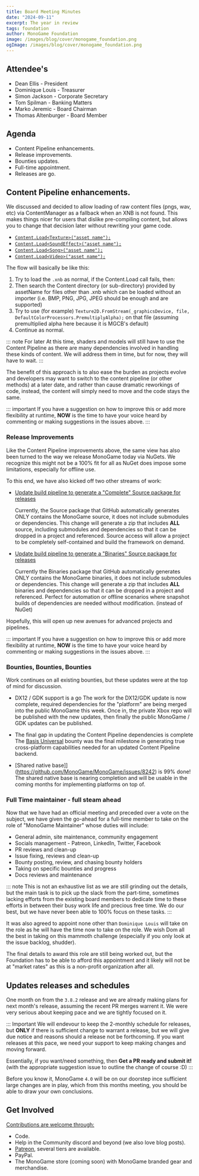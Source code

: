 ```yaml
---
title: Board Meeting Minutes
date: "2024-09-11"
excerpt: The year in review
tags: foundation
author: MonoGame Foundation
image: /images/blog/cover/monogame_foundation.png
ogImage: /images/blog/cover/monogame_foundation.png
---
```


## Attendee's

- Dean Ellis - President
- Dominique Louis - Treasurer
- Simon Jackson - Corporate Secretary
- Tom Spilman - Banking Matters
- Marko Jeremic - Board Chairman
- Thomas Altenburger - Board Member

## Agenda

- Content Pipeline enhancements.
- Release improvements.
- Bounties updates.
- Full-time appointment.
- Releases are go.

## Content Pipeline enhancements.

We discussed and decided to allow loading of raw content files (pngs, wav, etc) via ContentManager as a fallback when an XNB is not found. This makes things nicer for users that dislike pre-compiling content, but allows you to change that decision later without rewriting your game code.

- [`Content.Load<Texture>("asset name");`](https://github.com/MonoGame/MonoGame/issues/8481)
- [`Content.Load<SoundEffect>("asset name");`](https://github.com/MonoGame/MonoGame/issues/8482)
- [`Content.Load<Song>("asset name");`](https://github.com/MonoGame/MonoGame/issues/8483)
- [`Content.Load<Video>("asset name");`](https://github.com/MonoGame/MonoGame/issues/8484)

The flow will basically be like this:

1. Try to load the `.xnb` as normal, if the Content.Load<Texture2D> call fails, then:
2. Then search the Content directory (or sub-directory) provided by assetName for files other than .xnb which can be loaded without an importer (i.e. BMP, PNG, JPG, JPEG should be enough and are supported)
3. Try to use (for example) `Texture2D.FromStream(_graphicsDevice, file, DefaultColorProcessors.PremultiplyAlpha);` on that file (assuming premultiplied alpha here because it is MGCB's default)
4. Continue as normal.

::: note For later
At this time, shaders and models will still have to use the Content Pipeline as there are many dependencies involved in handling these kinds of content.  We will address them in time, but for now, they will have to wait.
:::

The benefit of this approach is to also ease the burden as projects evolve and developers may want to switch to the content pipeline (or other methods) at a later date, and rather than cause dramatic reworkings of code, instead, the content will simply need to move and the code stays the same.

::: important
If you have a suggestion on how to improve this or add more flexibility at runtime, **NOW** is the time to have your voice heard by commenting or making suggestions in the issues above.
:::

### Release Improvements

Like the Content Pipeline improvements above, the same view has also been turned to the way we release MonoGame today via NuGets.  We recognize this might not be a 100% fit for all as NuGet does impose some limitations, especially for offline use.

To this end, we have also kicked off two other streams of work:

- [Update build pipeline to generate a "Complete" Source package for releases](https://github.com/MonoGame/MonoGame/issues/8485)

    Currently, the Source package that GitHub automatically generates ONLY contains the MonoGame source, it does not include submodules or dependencies.
    This change will generate a zip that includes **ALL** source, including submodules and dependencies so that it can be dropped in a project and referenced.
    Source access will allow a project to be completely self-contained and build the framework on demand.


- [Update build pipeline to generate a "Binaries" Source package for releases](https://github.com/MonoGame/MonoGame/issues/8486)

    Currently the Binaries package that GitHub automatically generates ONLY contains the MonoGame binaries, it does not include submodules or dependencies.
    This change will generate a zip that includes **ALL** binaries and dependencies so that it can be dropped in a project and referenced.
    Perfect for automation or offline scenarios where snapshot builds of dependencies are needed without modification. (instead of NuGet)

Hopefully, this will open up new avenues for advanced projects and pipelines.

::: important
If you have a suggestion on how to improve this or add more flexibility at runtime, **NOW** is the time to have your voice heard by commenting or making suggestions in the issues above.
:::

### Bounties, Bounties, Bounties

Work continues on all existing bounties, but these updates were at the top of mind for discussion.

- DX12 / GDK support is a go
    The work for the DX12/GDK update is now complete, required dependencies for the "platform" are being merged into the public MonoGame this week. Once in, the private Xbox repo will be published with the new updates, then finally the public MonoGame / GDK updates can be published.

- The final gap in updating the Content Pipeline dependencies is complete
    The [Basis Universal](https://github.com/MonoGame/MonoGame/pull/8456) bounty was the final milestone in generating true cross-platform capabilities needed for an updated Content Pipeline backend.

- [Shared native base]](https://github.com/MonoGame/MonoGame/issues/8242) is 99% done!
    The shared native base is nearing completion and will be usable in the coming months for implementing platforms on top of.

### Full Time maintainer - full steam ahead

Now that we have had an official meeting and preceded over a vote on the subject, we have given the go-ahead for a full-time member to take on the role of "MonoGame Maintainer" whose duties will include:

- General admin, site maintenance, community engagement
- Socials management - Patreon, LinkedIn, Twitter, Facebook
- PR reviews and clean-up
- Issue fixing, reviews and clean-up
- Bounty posting, review, and chasing bounty holders
- Taking on specific bounties and progress
- Docs reviews and maintenance

::: note
This is not an exhaustive list as we are still grinding out the details, but the main task is to pick up the slack from the part-time, sometimes lacking efforts from the existing board members to dedicate time to these efforts in between their busy work life and precious free time.  We do our best, but we have never been able to 100% focus on these tasks.
:::

It was also agreed to appoint none other than `Dominique Louis` will take on the role as he will have the time now to take on the role.  We wish Dom all the best in taking on this mammoth challenge (especially if you only look at the issue backlog, shudder).

The final details to award this role are still being worked out, but the Foundation has to be able to afford this appointment and it likely will not be at "market rates" as this is a non-profit organization after all.

## Updates releases and schedules

One month on from the `3.8.2` release and we are already making plans for next month's release, assuming the recent PR merges warrent it.  We were very serious about keeping pace and we are tightly focused on it.

::: Important
We will endevour to keep the 2-monthly schedule for releases, but **ONLY** if there is sufficient change to warrant a release, but we will give due notice and reasons should a release not be forthcoming.  If you want releases at this pace, we need your support to keep making changes and moving forward.

Essentially, if you want/need something, then **Get a PR ready and submit it!** (with the appropriate suggestion issue to outline the change of course :D)
:::

Before you know it, MonoGame `4.0` will be on our doorstep ince sufficient large changes are in play, which from this months meeting, you should be able to draw your own conclusions.

## Get Involved

[Contributions are welcome through:](https://monogame.net/donate/)

- Code.
- Help in the Community discord and beyond (we also love blog posts).
- [Patreon](https://www.patreon.com/bePatron?u=3142012), several tiers are available.
- PayPal.
- The MonoGame store (coming soon) with MonoGame branded gear and merchandise.
